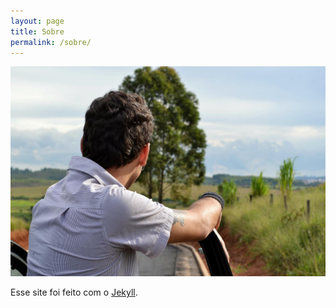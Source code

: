 ```yaml
---
layout: page
title: Sobre
permalink: /sobre/
---
```


![Rodrigo Vitiello](assets/images/rodrigo.jpg)

Esse site foi feito com o [Jekyll](https://jekyllrb.com/).
